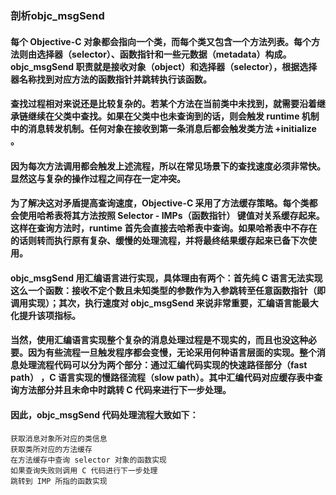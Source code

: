 ### 剖析objc_msgSend
#### 每个 Objective-C 对象都会指向一个类，而每个类又包含一个方法列表。每个方法则由选择器（selector）、函数指针和一些元数据（metadata）构成。objc_msgSend 职责就是接收对象（object）和选择器（selector），根据选择器名称找到对应方法的函数指针并跳转执行该函数。
#### 查找过程相对来说还是比较复杂的。若某个方法在当前类中未找到，就需要沿着继承链继续在父类中查找。如果在父类中也未查询到的话，则会触发 runtime 机制中的消息转发机制。任何对象在接收到第一条消息后都会触发类方法 +initialize 。
#### 因为每次方法调用都会触发上述流程，所以在常见场景下的查找速度必须非常快。显然这与复杂的操作过程之间存在一定冲突。
#### 为了解决这对矛盾提高查询速度，Objective-C 采用了方法缓存策略。每个类都会使用哈希表将其方法按照 Selector - IMPs（函数指针） 键值对关系缓存起来。这样在查询方法时，runtime 首先会直接去哈希表中查询。如果哈希表中不存在的话则转而执行原有复杂、缓慢的处理流程，并将最终结果缓存起来已备下次使用。
#### objc_msgSend 用汇编语言进行实现，具体理由有两个：首先纯 C 语言无法实现这么一个函数：接收不定个数且未知类型的参数作为入参跳转至任意函数指针（即调用实现）；其次，执行速度对 objc_msgSend 来说非常重要，汇编语言能最大化提升该项指标。
#### 当然，使用汇编语言实现整个复杂的消息处理过程是不现实的，而且也没这种必要。因为有些流程一旦触发程序都会变慢，无论采用何种语言层面的实现。整个消息处理流程代码可以分为两个部分：通过汇编代码实现的快速路径部分（fast path） ，C 语言实现的慢路径流程（slow path）。其中汇编代码对应缓存表中查询方法部分并且未命中时跳转 C 代码来进行下一步处理。
#### 因此，objc_msgSend 代码处理流程大致如下：

```
获取消息对象所对应的类信息
获取类所对应的方法缓存
在方法缓存中查询 selector 对象的函数实现
如果查询失败则调用 C 代码进行下一步处理
跳转到 IMP 所指的函数实现
```

